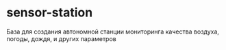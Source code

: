 # sensor-station
База для создания автономной станции мониторинга качества воздуха, погоды, дождя, и других параметров